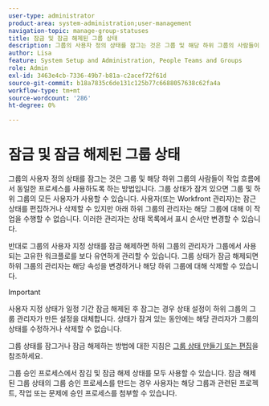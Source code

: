 ```yaml
---
user-type: administrator
product-area: system-administration;user-management
navigation-topic: manage-group-statuses
title: 잠금 및 잠금 해제된 그룹 상태
description: 그룹의 사용자 정의 상태를 잠그는 것은 그룹 및 해당 하위 그룹의 사람들이 작업 흐름에서 동일한 프로세스를 사용하도록 하는 방법입니다. 그룹 상태가 잠겨 있으면 그룹 및 하위 그룹의 모든 사용자가 사용할 수 있습니다.
author: Lisa
feature: System Setup and Administration, People Teams and Groups
role: Admin
exl-id: 3463e4cb-7336-49b7-b81a-c2acef72f61d
source-git-commit: b18a7835c6de131c125b77c6688057638c62fa4a
workflow-type: tm+mt
source-wordcount: '286'
ht-degree: 0%

---
```


# 잠금 및 잠금 해제된 그룹 상태

그룹의 사용자 정의 상태를 잠그는 것은 그룹 및 해당 하위 그룹의 사람들이 작업 흐름에서 동일한 프로세스를 사용하도록 하는 방법입니다. 그룹 상태가 잠겨 있으면 그룹 및 하위 그룹의 모든 사용자가 사용할 수 있습니다. 사용자(또는 Workfront 관리자)는 잠근 상태를 편집하거나 삭제할 수 있지만 아래 하위 그룹의 관리자는 해당 그룹에 대해 이 작업을 수행할 수 없습니다. 이러한 관리자는 상태 목록에서 표시 순서만 변경할 수 있습니다.

반대로 그룹의 사용자 지정 상태를 잠금 해제하면 하위 그룹의 관리자가 그룹에서 사용되는 고유한 워크플로를 보다 유연하게 관리할 수 있습니다. 그룹 상태가 잠금 해제되면 하위 그룹의 관리자는 해당 속성을 변경하거나 해당 하위 그룹에 대해 삭제할 수 있습니다.

>[!IMPORTANT]
>
>사용자 지정 상태가 일정 기간 잠금 해제된 후 잠그는 경우 상태 설정이 하위 그룹의 그룹 관리자가 만든 설정을 대체합니다. 상태가 잠겨 있는 동안에는 해당 관리자가 그룹의 상태를 수정하거나 삭제할 수 없습니다.

그룹 상태를 잠그거나 잠금 해제하는 방법에 대한 지침은 [그룹 상태 만들기 또는 편집](../../../administration-and-setup/manage-groups/manage-group-statuses/create-or-edit-a-group-status.md)을 참조하세요.

그룹 승인 프로세스에서 잠김 및 잠금 해제 상태를 모두 사용할 수 있습니다. 잠금 해제된 그룹 상태의 그룹 승인 프로세스를 만드는 경우 사용자는 해당 그룹과 관련된 프로젝트, 작업 또는 문제에 승인 프로세스를 첨부할 수 있습니다.

